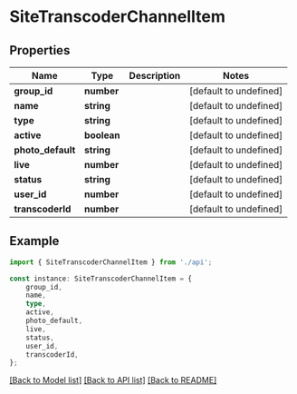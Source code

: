 # SiteTranscoderChannelItem


## Properties

Name | Type | Description | Notes
------------ | ------------- | ------------- | -------------
**group_id** | **number** |  | [default to undefined]
**name** | **string** |  | [default to undefined]
**type** | **string** |  | [default to undefined]
**active** | **boolean** |  | [default to undefined]
**photo_default** | **string** |  | [default to undefined]
**live** | **number** |  | [default to undefined]
**status** | **string** |  | [default to undefined]
**user_id** | **number** |  | [default to undefined]
**transcoderId** | **number** |  | [default to undefined]

## Example

```typescript
import { SiteTranscoderChannelItem } from './api';

const instance: SiteTranscoderChannelItem = {
    group_id,
    name,
    type,
    active,
    photo_default,
    live,
    status,
    user_id,
    transcoderId,
};
```

[[Back to Model list]](../README.md#documentation-for-models) [[Back to API list]](../README.md#documentation-for-api-endpoints) [[Back to README]](../README.md)

